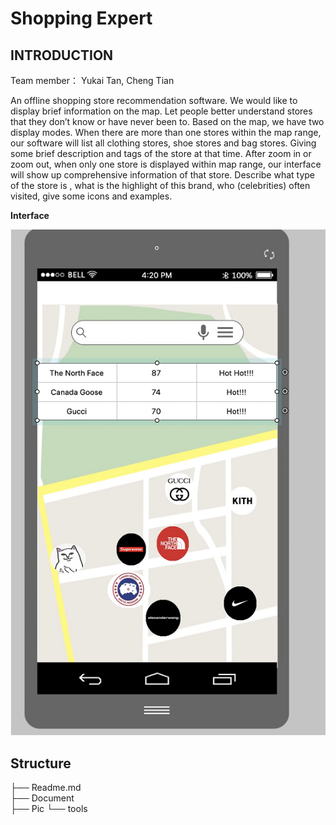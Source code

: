 Shopping Expert
==
INTRODUCTION
--
Team member： Yukai Tan, Cheng Tian 
  
An offline shopping store recommendation software. We would like to display brief information on the map. Let people better understand stores that they don’t know or have never been to. Based on the map, we have two display modes. When there are more than one stores within the map range, our software will list all clothing stores, shoe stores and bag stores. Giving some brief description and tags of the store at that time. After zoom in or zoom out, when only one store is displayed within map range, our interface will show up comprehensive information of that store. Describe what type of the store is , what is the highlight of this brand, who (celebrities) often visited, give some icons and examples. 

**Interface**

![](https://github.com/Tc-blip/SSW695/blob/master/pic/interface.png)


Structure
--
├── Readme.md                   
├── Document                             
├── Pic
└── tools
